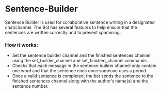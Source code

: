 # Sentence-Builder
Sentence Builder is used for collaborative sentence writing in a designated chat/channel. The Bot has several features to help ensure that the sentences are written correctly and to prevent spamming.

### How it works:
- Set the sentence builder channel and the finished sentences channel using the set_builder_channel and set_finished_channel commands.
- Checks that each message in the sentence builder channel only contain one word and that the sentence ends once someone uses a period.
- Once a valid sentence is completed, the bot sends the sentence to the finished sentences channel along with the author's name(s) and the sentence number.
